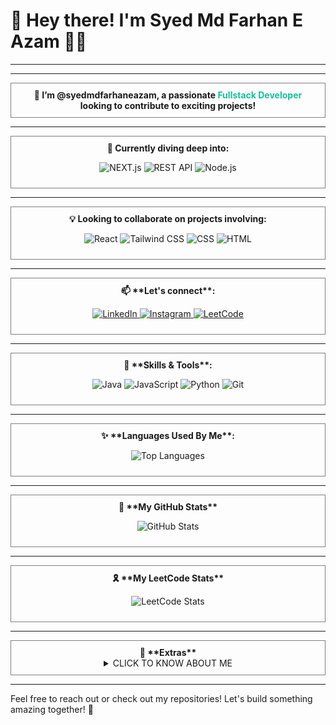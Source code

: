 # 👋 Hey there! I'm **Syed Md Farhan E Azam** 🧑‍💻
---

---

<div align="center" style="border: 1px solid gray; padding: 10px;">
<b>🚀 I’m @syedmdfarhaneazam, a passionate <span style="color:#1abc9c">Fullstack Developer</span> looking to contribute to exciting projects!</b>
</div>

---

<div align="center" style="border: 1px solid gray; padding: 10px;">
<b>🌱 Currently diving deep into:</b>  
  <p align="center">
  <img src="https://img.shields.io/badge/NEXT.js-000000?style=for-the-badge&logo=next.js&logoColor=white" alt="NEXT.js">  
  <img src="https://img.shields.io/badge/REST_API-FF6F00?style=for-the-badge&logo=fastapi&logoColor=white" alt="REST API">  
  <img src="https://img.shields.io/badge/Node.js-339933?style=for-the-badge&logo=node.js&logoColor=white" alt="Node.js">
  </p> 
</div>

---

<div align="center" style="border: 1px solid gray; padding: 10px;">
<b>💡 Looking to collaborate on projects involving:</b>  
  <p align="center"> 
  <img src="https://img.shields.io/badge/React-61DAFB?style=for-the-badge&logo=react&logoColor=black" alt="React">  
  <img src="https://img.shields.io/badge/Tailwind_CSS-38B2AC?style=for-the-badge&logo=tailwind-css&logoColor=white" alt="Tailwind CSS">  
  <img src="https://img.shields.io/badge/CSS-1572B6?style=for-the-badge&logo=css3&logoColor=white" alt="CSS">  
  <img src="https://img.shields.io/badge/HTML-E34F26?style=for-the-badge&logo=html5&logoColor=white" alt="HTML"> 
  </p>
</div>

---

<div align="center" style="border: 1px solid gray; padding: 10px;">
<b>📫 **Let's connect**:</b>
<p align="center">
  <a href="https://www.linkedin.com/in/syed-md-farhan-e-azam-b21043279/">
    <img src="https://img.shields.io/badge/LinkedIn-0A66C2?style=for-the-badge&logo=linkedin&logoColor=white" alt="LinkedIn">
  </a>
  <a href="https://www.instagram.com/syed_md_farhan_e_azam?igsh=MWZsb2hqN2JobzE2aw==">
    <img src="https://img.shields.io/badge/Instagram-E4405F?style=for-the-badge&logo=instagram&logoColor=white" alt="Instagram">
  </a>
  <a href="https://leetcode.com/u/SYED_MD_FARHAN_E_AZAM/">
    <img src="https://img.shields.io/badge/LeetCode-FFA116?style=for-the-badge&logo=leetcode&logoColor=white" alt="LeetCode">
  </a>
</p>
</div>

---

<div align="center" style="border: 1px solid gray; padding: 10px;">
<b>🎨 **Skills & Tools**:</b>  
  <p align="center">
  <img src="https://img.shields.io/badge/Java-007396?style=for-the-badge&logo=java&logoColor=white" alt="Java">  
  <img src="https://img.shields.io/badge/JavaScript-F7DF1E?style=for-the-badge&logo=javascript&logoColor=black" alt="JavaScript">  
  <img src="https://img.shields.io/badge/Python-3776AB?style=for-the-badge&logo=python&logoColor=white" alt="Python">  
  <img src="https://img.shields.io/badge/Git-F05032?style=for-the-badge&logo=git&logoColor=white" alt="Git">
  </p>
</div>

---

<div align="center" style="border: 1px solid gray; padding: 10px;">
<b>✨ **Languages Used By Me**:</b>
<p align="center">
  <img src="https://github-readme-stats.vercel.app/api/top-langs/?username=syedmdfarhaneazam&layout=compact&theme=radical" alt="Top Languages" />
</p>
</div>

---

<div align="center" style="border: 1px solid gray; padding: 10px;">
<b>🐞 **My GitHub Stats**</b>
<p align="center">
  <img src="https://github-readme-stats.vercel.app/api?username=syedmdfarhaneazam&show_icons=true&theme=radical&count_private=true" alt="GitHub Stats" />
</p>
</div>

---

<div align="center" style="border: 1px solid gray; padding: 10px;">
<b>🎗️ **My LeetCode Stats**</b>
<p align="center">
  <img src="https://leetcard.jacoblin.cool/SYED_MD_FARHAN_E_AZAM?theme=dark&font=baloo&ext=heatmap" alt="LeetCode Stats" />
</p>
</div>

---

<div align="center" style="border: 1px solid gray; padding: 10px;">
<b>🍥 **Extras**</b>
<details>
  <summary>CLICK TO KNOW ABOUT ME</summary>
  1. <i>this user loves playing chess</i> ^_^ <br/>
  2. <i>this user is a writer who loves coding</i> ƪ(˘⌣˘)ʃ <br/>
  3. <i>coding without a touch of music is boring</i> ~_~
</details>
</div>

---

Feel free to reach out or check out my repositories! Let's build something amazing together! 🚀
